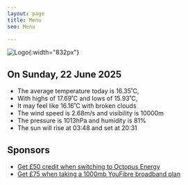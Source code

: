 ```yaml
---
layout: page
title: Menu
seo: Menu

---
```


![Logo](/images/logo.jpg){:width="832px"}

<!-- weather_marker starts -->
## On Sunday, 22 June 2025

- The average temperature today is 16.35˚C,
- With highs of 17.69˚C and lows of 15.93˚C,
- It may feel like 16.16˚C with broken clouds
- The wind speed is 2.68m/s and visibility is 10000m
- The pressure is 1013hPa and humidity is 81%
- The sun will rise at 03:48 and set at 20:31

<!-- weather_marker ends -->

## Sponsors

- [Get £50 credit when switching to Octopus Energy](https://bit.ly/3oD1nnS)
- [Get £75 when taking a 1000mb YouFibre broadband plan](https://aklam.io/91zWhU?)
